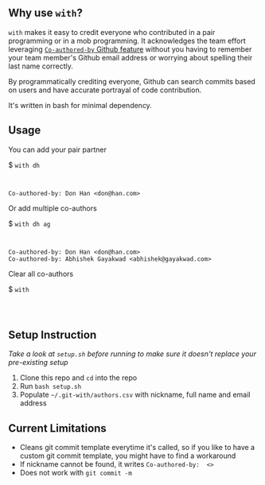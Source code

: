 
## Why use `with`?
`with` makes it easy to credit everyone who contributed in a pair programming or in a mob programming. It acknowledges the team effort leveraging [`Co-authored-by` Github feature](https://docs.github.com/en/free-pro-team@latest/github/committing-changes-to-your-project/creating-a-commit-with-multiple-authors#creating-co-authored-commits-on-the-command-line) without you having to remember your team member's Github email address or worrying about spelling their last name correctly. 

By programmatically crediting everyone, Github can search commits based on users and have accurate portrayal of code contribution.

It's written in bash for minimal dependency.

## Usage

You can add your pair partner

$ `with dh`

```


Co-authored-by: Don Han <don@han.com>
```


Or add multiple co-authors

$ `with dh ag`
```


Co-authored-by: Don Han <don@han.com>
Co-authored-by: Abhishek Gayakwad <abhishek@gayakwad.com>
```

Clear all co-authors

$ `with`
```



```


## Setup Instruction

*Take a look at `setup.sh` before running to make sure it doesn't replace your pre-existing setup*

1. Clone this repo and `cd` into the repo
1. Run `bash setup.sh`
1. Populate `~/.git-with/authors.csv` with nickname, full name and email address


## Current Limitations

- Cleans git commit template everytime it's called, so if you like to have a custom git commit template, you might have to find a workaround
- If nickname cannot be found, it writes `Co-authored-by:  <>`
- Does not work with `git commit -m`
